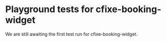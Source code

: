 # Playground tests for cfixe-booking-widget
We are still awaiting the first test run for cfixe-booking-widget.
